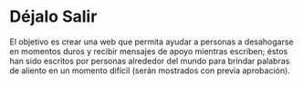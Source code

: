 # Déjalo Salir

El objetivo es crear una web que permita ayudar a personas a desahogarse en momentos duros y recibir mensajes de apoyo mientras escriben; éstos han sido escritos por personas alrededor del mundo para brindar palabras de aliento en un momento difícil (serán mostrados con previa aprobación).

